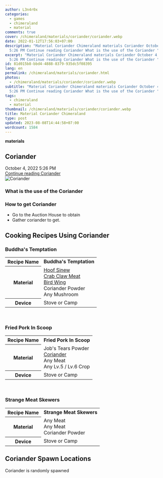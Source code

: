 ```yaml
---
author: L3n4r0x
categories:
  - games
  - chimeraland
  - material
comments: true
cover: /chimeraland/materials/coriander/coriander.webp
date: 2022-01-12T17:56:03+07:00
description: "Material Coriander Chimeraland materials Coriander October 4, 2022
  5:26 PM Continue reading Coriander What is the use of the Coriander "
excerpt: "Material Coriander Chimeraland materials Coriander October 4, 2022
  5:26 PM Continue reading Coriander What is the use of the Coriander "
id: 81d015b8-bbd4-4888-8379-935dc5f08395
lang: en
permalink: /chimeraland/materials/coriander.html
photos:
  - /chimeraland/materials/coriander/coriander.webp
subtitle: "Material Coriander Chimeraland materials Coriander October 4, 2022
  5:26 PM Continue reading Coriander What is the use of the Coriander "
tags:
  - chimeraland
  - material
thumbnail: /chimeraland/materials/coriander/coriander.webp
title: Material Coriander Chimeraland
type: post
updated: 2023-08-08T14:44:58+07:00
wordcount: 1584
---
```


<link
  rel="stylesheet"
  href="https://rawcdn.githack.com/dimaslanjaka/Web-Manajemen/870a349/css/bootstrap-5-3-0-alpha3-wrapper.css"
/>
<section id="bootstrap-wrapper">
  <div data-bs-theme="dark">
    <div
      class="row g-0 border rounded overflow-hidden flex-md-row mb-4 shadow-sm position-relative bg-dark text-light"
    >
      <div class="col p-4 d-flex flex-column position-static">
        <strong class="d-inline-block mb-2 text-success">materials</strong>
        <h2 class="mb-0">Coriander</h2>
        <div class="mb-1 text-muted">October 4, 2022 5:26 PM</div>
        <a
          href="/chimeraland/materials/coriander.html"
          class="stretched-link d-none text-primary"
          >Continue reading Coriander</a
        >
      </div>
      <div class="col-auto d-none d-md-block d-lg-block">
        <img
          src="https://www.webmanajemen.com/chimeraland/materials/coriander/coriander.webp"
          alt="Coriander"
        />
      </div>
    </div>
    <div class="row">
      <div class="col-lg-6 col-12 mb-2">
        <div class="card">
          <div class="card-body">
            <h3 class="card-title">What is the use of the Coriander</h3>
            <div class="card-text"><ul></ul></div>
          </div>
        </div>
      </div>
      <div class="col-lg-6 col-12 mb-2">
        <div class="card">
          <div class="card-body">
            <h3 class="card-title">How to get Coriander</h3>
            <div class="card-text">
              <ul>
                <li>Go to the Auction House to obtain</li>
                <li>Gather coriander to get.</li>
              </ul>
            </div>
          </div>
        </div>
      </div>
      <div class="col-12 mb-2">
        <h2 id="cookable">Cooking Recipes Using Coriander</h2>
        <div id="recipe-buddhas-temptation">
          <h3 id="item-buddhas-temptation">Buddha&#x27;s Temptation</h3>
          <div class="mb-2">
            <table class="table">
              <tr>
                <th>Recipe Name</th>
                <td><b>Buddha&#x27;s Temptation</b></td>
              </tr>
              <tr>
                <th>Material</th>
                <td>
                  <a
                    class="text-decoration-none text-primary"
                    href="/chimeraland/materials/hoof-sinew.html"
                    >Hoof Sinew</a
                  ><br /><a
                    class="text-decoration-none text-primary"
                    href="/chimeraland/materials/crab-claw-meat.html"
                    >Crab Claw Meat</a
                  ><br /><a
                    class="text-decoration-none text-primary"
                    href="/chimeraland/materials/bird-wing.html"
                    >Bird Wing</a
                  ><br />Coriander Powder<br />Any Mushroom
                </td>
              </tr>
              <tr>
                <th>Device</th>
                <td>Stove or Camp</td>
              </tr>
            </table>
          </div>
        </div>
        <br />
        <div id="recipe-fried-pork-in-scoop">
          <h3 id="item-fried-pork-in-scoop">Fried Pork In Scoop</h3>
          <div class="mb-2">
            <table class="table">
              <tr>
                <th>Recipe Name</th>
                <td><b>Fried Pork In Scoop</b></td>
              </tr>
              <tr>
                <th>Material</th>
                <td>
                  Job&#x27;s Tears Powder<br /><a
                    class="text-decoration-none text-primary"
                    href="/chimeraland/materials/coriander.html"
                    >Coriander</a
                  ><br />Any Meat<br />Any Lv.5<span> / </span>Lv.6 Crop
                </td>
              </tr>
              <tr>
                <th>Device</th>
                <td>Stove or Camp</td>
              </tr>
            </table>
          </div>
        </div>
        <br />
        <div id="recipe-strange-meat-skewers">
          <h3 id="item-strange-meat-skewers">Strange Meat Skewers</h3>
          <div class="mb-2">
            <table class="table">
              <tr>
                <th>Recipe Name</th>
                <td><b>Strange Meat Skewers</b></td>
              </tr>
              <tr>
                <th>Material</th>
                <td>Any Meat<br />Any Meat<br />Coriander Powder</td>
              </tr>
              <tr>
                <th>Device</th>
                <td>Stove or Camp</td>
              </tr>
            </table>
          </div>
        </div>
      </div>
      <div class="col-12 mb-2">
        <h2>Coriander Spawn Locations</h2>
        <p>Coriander is randomly spawned</p>
      </div>
    </div>
  </div>
</section>